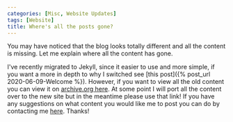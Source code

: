 ```yaml
---
categories: [Misc, Website Updates]
tags: [Website]
title: Where's all the posts gone?
---
```

You may have noticed that the blog looks totally different and all the content is missing. Let me explain where all the content has gone.


I've recently migrated to Jekyll, since it easier to use and more simple, if you want a more in depth to why I switched see [this post]({% post_url 2020-06-09-Welcome %}). However, if you want to view all the old content you can view it on [archive.org here](https://web.archive.org/web/20200602135933/https://jaminit.co.uk/home/). At some point I will port all the content over to the new site but in the meantime please use that link! If you have any suggestions on what content you would like me to post you can do by contacting me [here](/contact/). Thanks!
